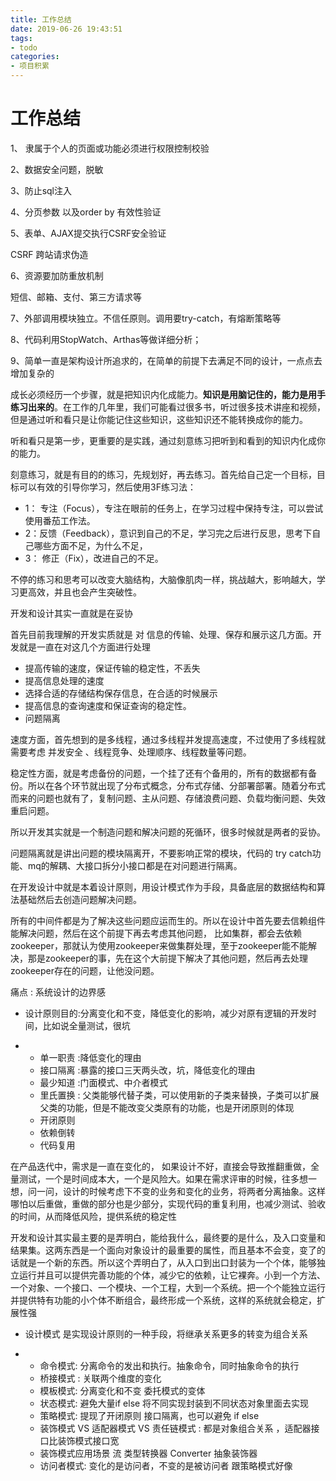 ```yaml
---
title: 工作总结
date: 2019-06-26 19:43:51
tags:
- todo
categories:
- 项目积累
---
```


# 工作总结



1、 隶属于个人的页面或功能必须进行权限控制校验

2、数据安全问题，脱敏

3、防止sql注入

4、分页参数 以及order by 有效性验证

5、表单、AJAX提交执行CSRF安全验证

CSRF 跨站请求伪造

6、资源要加防重放机制

  短信、邮箱、支付、第三方请求等

7、外部调用模块独立。不信任原则。调用要try-catch，有熔断策略等

8、代码利用StopWatch、Arthas等做详细分析；

9、简单一直是架构设计所追求的，在简单的前提下去满足不同的设计，一点点去增加复杂的



成长必须经历一个步骤，就是把知识内化成能力。**知识是用脑记住的，能力是用手练习出来的**。在工作的几年里，我们可能看过很多书，听过很多技术讲座和视频，但是通过听和看只是让你能记住这些知识，这些知识还不能转换成你的能力。

听和看只是第一步，更重要的是实践，通过刻意练习把听到和看到的知识内化成你的能力。

刻意练习，就是有目的的练习，先规划好，再去练习。首先给自己定一个目标，目标可以有效的引导你学习，然后使用3F练习法：

- 1： 专注（Focus），专注在眼前的任务上，在学习过程中保持专注，可以尝试使用番茄工作法。
- 2：反馈（Feedback），意识到自己的不足，学习完之后进行反思，思考下自己哪些方面不足，为什么不足，
- 3： 修正（Fix），改进自己的不足。

不停的练习和思考可以改变大脑结构，大脑像肌肉一样，挑战越大，影响越大，学习更高效，并且也会产生突破性。





开发和设计其实一直就是在妥协

首先目前我理解的开发实质就是 对 信息的传输、处理、保存和展示这几方面。开发就是一直在对这几个方面进行处理

- 提高传输的速度，保证传输的稳定性，不丢失
- 提高信息处理的速度
- 选择合适的存储结构保存信息，在合适的时候展示
- 提高信息的查询速度和保证查询的稳定性。
- 问题隔离

速度方面，首先想到的是多线程，通过多线程并发提高速度，不过使用了多线程就需要考虑 并发安全 、线程竞争、处理顺序、线程数量等问题。

稳定性方面，就是考虑备份的问题，一个挂了还有个备用的，所有的数据都有备份。所以在各个环节就出现了分布式概念，分布式存储、分部署部署。随着分布式而来的问题也就有了，复制问题、主从问题、存储浪费问题、负载均衡问题、失效重启问题。

所以开发其实就是一个制造问题和解决问题的死循环，很多时候就是两者的妥协。



问题隔离就是讲出问题的模块隔离开，不要影响正常的模块，代码的 try catch功能、mq的解耦、大接口拆分小接口都是在对问题进行隔离。



在开发设计中就是本着设计原则，用设计模式作为手段，具备底层的数据结构和算法基础然后去创造问题解决问题。

所有的中间件都是为了解决这些问题应运而生的。所以在设计中首先要去信赖组件能解决问题，然后在这个前提下再去考虑其他问题， 比如集群，都会去依赖zookeeper，那就认为使用zookeeper来做集群处理，至于zookeeper能不能解决，那是zookeeper的事，先在这个大前提下解决了其他问题，然后再去处理zookeeper存在的问题，让他没问题。

痛点 : 系统设计的边界感







- 设计原则目的:分离变化和不变，降低变化的影响，减少对原有逻辑的开发时间，比如说全量测试，很坑

- - 单一职责 :降低变化的理由
  - 接口隔离 :暴露的接口三天两头改，坑，降低变化的理由	
  - 最少知道 :门面模式、中介者模式
  - 里氏置换 : 父类能够代替子类，可以使用新的子类来替换，子类可以扩展父类的功能，但是不能改变父类原有的功能，也是开闭原则的体现
  - 开闭原则
  - 依赖倒转
  - 代码复用

在产品迭代中，需求是一直在变化的， 如果设计不好，直接会导致推翻重做，全量测试，一个是时间成本大，一个是风险大。如果在需求评审的时候，往多想一想，问一问，设计的时候考虑下不变的业务和变化的业务，将两者分离抽象。这样哪怕以后重做，重做的部分也是少部分，实现代码的重复利用，也减少测试、验收的时间，从而降低风险，提供系统的稳定性

开发和设计其实最主要的是弄明白，能给我什么，最终要的是什么，及入口变量和结果集。这两东西是一个面向对象设计的最重要的属性，而且基本不会变，变了的话就是一个新的东西。所以这个弄明白了，从入口到出口封装为一个个体，能够独立运行并且可以提供完善功能的个体，减少它的依赖，让它裸奔。小到一个方法、一个对象、一个接口、一个模块、一个工程，大到一个系统。把一个个能独立运行并提供特有功能的小个体不断组合，最终形成一个系统，这样的系统就会稳定，扩展性强

- 设计模式 是实现设计原则的一种手段，将继承关系更多的转变为组合关系

- - 命令模式: 分离命令的发出和执行。抽象命令，同时抽象命令的执行
  - 桥接模式 : 关联两个维度的变化
  - 模板模式: 分离变化和不变  委托模式的变体
  - 状态模式: 避免大量if else  将不同实现封装到不同状态对象里面去实现
  - 策略模式: 提现了开闭原则 接口隔离，也可以避免 if else
  - 装饰模式 VS 适配器模式 VS 责任链模式 : 都是对象组合关系  ，适配器接口比装饰模式接口宽
  - 装饰模式应用场景 流  类型转换器 Converter  抽象装饰器
  - 访问者模式: 变化的是访问者，不变的是被访问者 跟策略模式好像

